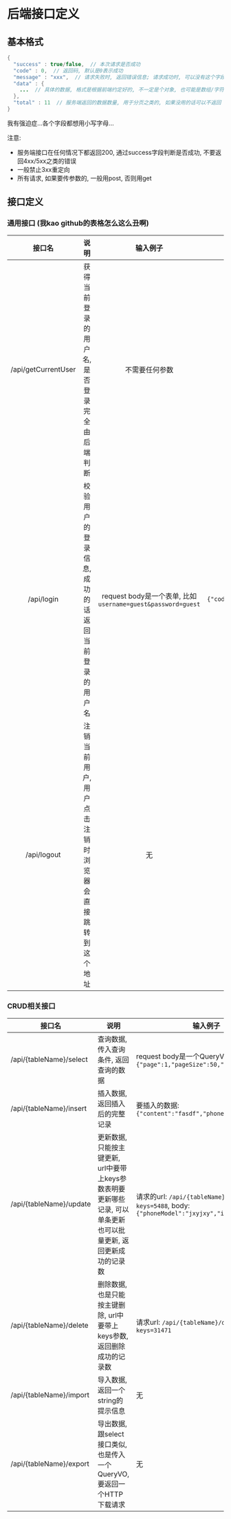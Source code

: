 # 后端接口定义

## 基本格式

```java
{
  "success" : true/false,  // 本次请求是否成功
  "code" : 0,  // 返回码, 默认是0表示成功
  "message" : "xxx",  // 请求失败时, 返回错误信息; 请求成功时, 可以没有这个字段或为空
  "data" : {
    ...  // 具体的数据, 格式是根据前端约定好的, 不一定是个对象, 也可能是数组/字符串之类的
  },
  "total" : 11  // 服务端返回的数据数量, 用于分页之类的, 如果没用的话可以不返回
}
```

我有强迫症...各个字段都想用小写字母...

注意:
* 服务端接口在任何情况下都返回200, 通过success字段判断是否成功, 不要返回4xx/5xx之类的错误
* 一般禁止3xx重定向
* 所有请求, 如果要传参数的, 一般用post, 否则用get

## 接口定义

### 通用接口 (我kao github的表格怎么这么丑啊)

| 接口名  | 说明 | 输入例子 | 输出例子 |
| :---: | :---: | :---: | :---: |
| /api/getCurrentUser  | 获得当前登录的用户名, 是否登录完全由后端判断 | 不需要任何参数 | `{"code":10,"data":null,"message":"not login yet","success":false,"total":null}` |
| /api/login | 校验用户的登录信息, 成功的话返回当前登录的用户名 | request body是一个表单, 比如`username=guest&password=guest` | `{"code":0,"data":"guest","message":"","success":true,"total":null}` |
| /api/logout  | 注销当前用户, 用户点击注销时浏览器会直接跳转到这个地址 | 无 | 无 |

### CRUD相关接口

| 接口名  | 说明 | 输入例子 | 输出例子 |
| ------------- | ------------- | ------------- | ------------- |
| /api/{tableName}/select | 查询数据, 传入查询条件, 返回查询的数据 | request body是一个QueryVO, 例如`{"page":1,"pageSize":50,"name":"guest"}` | `{"code":0,"data":[{"experience":"Less than 1 year","frequency":"2 to 5 SMS daily","id":6,"isNative":"no","phoneModel":"Nokia"}],"message":"","success":true,"total":31461}` |
| /api/{tableName}/insert | 插入数据, 返回插入后的完整记录 | 要插入的数据: `{"content":"fasdf","phoneModel":"jxy"}` | `{"code":0,"data":{"content":"fasdf","id":31471,"phoneModel":"jxy"},"message":"","success":true,"total":null}` |
| /api/{tableName}/update | 更新数据, 只能按主键更新, url中要带上keys参数表明要更新哪些记录, 可以单条更新也可以批量更新, 返回更新成功的记录数 | 请求的url: `/api/{tableName}/update?keys=5488`, body: `{"phoneModel":"jxyjxy","isNative":"yes"}` | `{"code":0,"data":1,"message":"","success":true,"total":null}` |
| /api/{tableName}/delete | 删除数据, 也是只能按主键删除, url中要带上keys参数, 返回删除成功的记录数 | 请求url: `/api/{tableName}/delete?keys=31471` | `{"code":0,"data":1,"message":"","success":true,"total":null}` |
| /api/{tableName}/import | 导入数据, 返回一个string的提示信息 | 无 | `{"data":"导入成功XX条，导入失败YY条，导入失败的行：1,2,3","errorMsg":"","success":true,"totalCount":null}` |
| /api/{tableName}/export | 导出数据, 跟select接口类似, 也是传入一个QueryVO, 要返回一个HTTP下载请求 | 无 | 无 |
